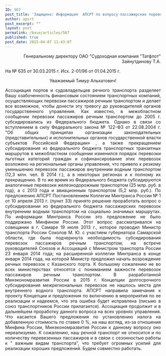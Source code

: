 ```yaml
---
ID: 567
post_title: 'Защищено: Информация  АПСРТ по вопросу пассажирских перевозок 01 апреля 2015 г.  АПСРТ  направлено письмо за №2-01-96 в ОАО «Судоходная компания Татфлот» (по его  обращению) с информацией по вопросу перевозок пассажиров'
author: apsrt
post_excerpt: ""
layout: post
permalink: /base/articles/567
published: true
post_date: 2015-04-07 11:43:07
---
```

<p style="text-align: right;">Генеральному директору ОАО
"Судоходная компания "Татфлот"
Зайнутдинову Т.А.</p>
На № 635 от 30.03.2015 г.
Исх. 2-01/96 от 01.04.2015 г.
<p style="text-align: center;">Уважаемый Тимур Альхатович!</p>
<p style="text-align: justify;">Ассоциация портов и судовладельцев речного транспорта разделяет Вашу озабоченность финансовым состоянием транспортных компаний, осуществляющих перевозки пассажиров речным транспортом и делает все возможное, чтобы донести эту тревогу до руководителей органов государственного управления.
Как известно, в межобластном сообщении перевозки пассажиров речным транспортом до 2005 г. субсидировались из Федерального бюджета. Однако в связи со вступлением в силу Федерального закона № 122-ФЗ от 22.08.2004 г. "Об общих принципах организации законодательных (представительных) и исполнительных органов государственной власти субъектов Российской Федерации» , а также прекращением субсидирования из федерального бюджета транспортных транзитных маршрутов в межобластном сообщении изменился порядок перевозки льготных категорий граждан и софинансирование этих перевозок возложено на региональные органы управления, что привело к резкому уменьшению перевозок пассажиров внутренним водным транспортом (12,3 млн. чел. В 2014 г.), а в некоторых регионах и к полному их прекращению. В то же время из Федерального бюджета субсидируются аналогичные перевозки железнодорожным транспортом (25 млр. руб. в год), а с 2013 года и авиационным транспортом (5,2 млр. руб.).
По предложению АПСРТ Постановлением Коллегии Минтранса России № 1 от 10 апреля 2013 г. (пункт 33) принято решение проработать вопрос о субсидировании из федерального бюджета пассажирских перевозок внутренним водным транспортом на социально значимых маршрутах. По информации Минтранса России это предложение не было поддержано Минфином России.
Этот вопрос рассматривался на совещании в г. Самаре 19 июля 2013 г., которое проводил Министр транспорта России Соколов М. Ю. с участием губернатора Самарской области, где была подчеркнута необходимость субсидирования перевозок пассажиров речным транспортом; на встрече руководителей Союзов и Ассоциаций с Министром транспорта России 23 января 2014 года; на расширенной коллегии Минтранса в конце января 2014 года, на которой Министр предложил начать возрождение речных перевозок с Казанского порта.
К большому сожалению не во всех министерствах относятся с пониманием важности перевозок пассажиров речным транспортом. В разработанной Минэкономразвития России в 2015 г. Концепции долгосрочного субсидирования межрегиональных перевозок не нашлось места для внутреннего водного транспорта. АПСРТ направила замечания к проекту Концепции и предложения по включению в мероприятия по ее реализации и надеемся, что эта ошибка будет исправлена (письмо в союз транспортников России прилагается).
Ассоциация продолжит и в дальнейшем проработку данного вопроса на всех уровнях управления.
Что касается Вашего предложения по установлению налога на добавленную стоимость по ставке 0 %, на наш взгляд, из-за отношения Минфина России, Минэкономразвития России к данному вопросу оно нереализуемо. К сожалению, наш речной транспорт не относится и по количеству перевезенных пассажиров и в связи с сезонностью работы к " важным видам транспорта", что требует огромных усилий для реализации хороших предложений. Будем совместно работать.</p>